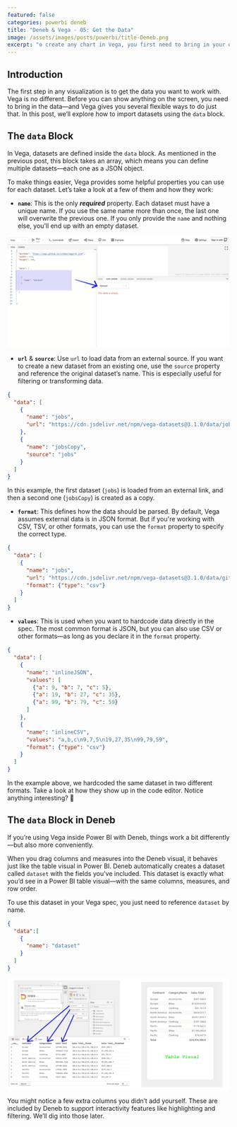 ```yaml
---
featured: false
categories: powerbi deneb
title: "Deneb & Vega - 05: Get the Data"
image: /assets/images/posts/powerbi/title-Deneb.png
excerpt: "o create any chart in Vega, you first need to bring in your data. This post covers the different ways to load and define datasets using the data block—both in standalone Vega and inside Power BI with Deneb."
---
```


## Introduction

The first step in any visualization is to get the data you want to work with. Vega is no different. Before you can show anything on the screen, you need to bring in the data—and Vega gives you several flexible ways to do just that. In this post, we’ll explore how to import datasets using the `data` block.

## The `data` Block

In Vega, datasets are defined inside the `data` block. As mentioned in the previous post, this block takes an array, which means you can define multiple datasets—each one as a JSON object.

To make things easier, Vega provides some helpful properties you can use for each dataset. Let’s take a look at a few of them and how they work:

- **`name`**: This is the only **_required_** property. Each dataset must have a unique name. If you use the same name more than once, the last one will overwrite the previous one. If you only provide the `name` and nothing else, you’ll end up with an empty dataset.

<img class="lightbox-image" src="/assets/images/posts/powerbi/vega-EmptyDataset.png" alt="Empty dataset example">

- **`url`** & **`source`**:  Use `url` to load data from an external source. If you want to create a new dataset from an existing one, use the `source` property and reference the original dataset’s name. This is especially useful for filtering or transforming data.

```json
{
  "data": [
    {
      "name": "jobs",
      "url": "https://cdn.jsdelivr.net/npm/vega-datasets@3.1.0/data/jobs.json"
    },
    {
      "name": "jobsCopy",
      "source": "jobs"
    }
  ]
}
```

In this example, the first dataset (`jobs`) is loaded from an external link, and then a second one (`jobsCopy`) is created as a copy.

- **`format`**:  This defines how the data should be parsed. By default, Vega assumes external data is in JSON format. But if you're working with CSV, TSV, or other formats, you can use the `format` property to specify the correct type.

```json
{
  "data": [
    {
      "name": "jobs",
      "url": "https://cdn.jsdelivr.net/npm/vega-datasets@3.1.0/data/github.csv",
      "format": {"type": "csv"}
    }
  ]
}
```

- **`values`**:  This is used when you want to hardcode data directly in the spec. The most common format is JSON, but you can also use CSV or other formats—as long as you declare it in the `format` property.

```json
{
  "data": [
    {
      "name": "inlineJSON",
      "values": [
        {"a": 9, "b": 7, "c": 5},
        {"a": 19, "b": 27, "c": 35},
        {"a": 99, "b": 79, "c": 59}
      ]
    },
    {
      "name": "inlineCSV",
      "values": "a,b,c\n9,7,5\n19,27,35\n99,79,59",
      "format": {"type": "csv"}
    }
  ]
}
```

In the example above, we hardcoded the same dataset in two different formats. Take a look at how they show up in the code editor. Notice anything interesting? 🤔

## The `data` Block in Deneb

If you’re using Vega inside Power BI with Deneb, things work a bit differently—but also more conveniently.

When you drag columns and measures into the Deneb visual, it behaves just like the table visual in Power BI. Deneb automatically creates a dataset called `dataset` with the fields you've included. This dataset is exactly what you’d see in a Power BI table visual—with the same columns, measures, and row order.

To use this dataset in your Vega spec, you just need to reference `dataset` by name.

```json
{
  "data":[
    {
      "name": "dataset"
    }
  ]
}
```

<img class="lightbox-image" src="/assets/images/posts/powerbi/vega-datasetDeneb.png" alt="Dataset shape in Deneb">

You might notice a few extra columns you didn’t add yourself. These are included by Deneb to support interactivity features like highlighting and filtering. We’ll dig into those later.
